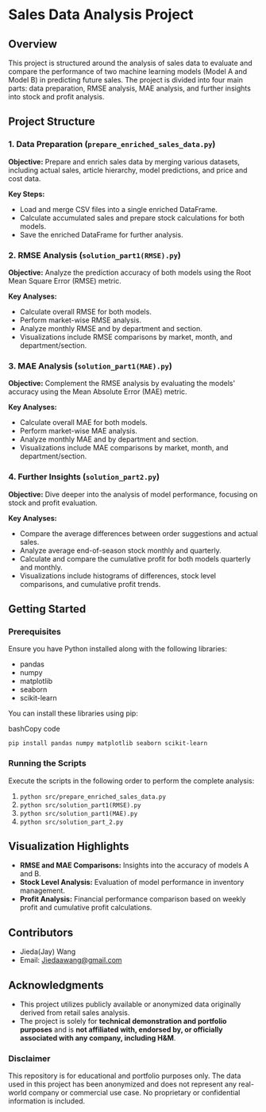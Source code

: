 # Sales Data Analysis Project

## Overview

This project is structured around the analysis of sales data to evaluate and compare the performance of two machine learning models (Model A and Model B) in predicting future sales. The project is divided into four main parts: data preparation, RMSE analysis, MAE analysis, and further insights into stock and profit analysis.

## Project Structure

### 1. Data Preparation (`prepare_enriched_sales_data.py`)

**Objective:** Prepare and enrich sales data by merging various datasets, including actual sales, article hierarchy, model predictions, and price and cost data.

**Key Steps:**

- Load and merge CSV files into a single enriched DataFrame.
- Calculate accumulated sales and prepare stock calculations for both models.
- Save the enriched DataFrame for further analysis.

### 2. RMSE Analysis (`solution_part1(RMSE).py`)

**Objective:** Analyze the prediction accuracy of both models using the Root Mean Square Error (RMSE) metric.

**Key Analyses:**

- Calculate overall RMSE for both models.
- Perform market-wise RMSE analysis.
- Analyze monthly RMSE and by department and section.
- Visualizations include RMSE comparisons by market, month, and department/section.

### 3. MAE Analysis (`solution_part1(MAE).py`)

**Objective:** Complement the RMSE analysis by evaluating the models' accuracy using the Mean Absolute Error (MAE) metric.

**Key Analyses:**

- Calculate overall MAE for both models.
- Perform market-wise MAE analysis.
- Analyze monthly MAE and by department and section.
- Visualizations include MAE comparisons by market, month, and department/section.

### 4. Further Insights (`solution_part2.py`)

**Objective:** Dive deeper into the analysis of model performance, focusing on stock and profit evaluation.

**Key Analyses:**

- Compare the average differences between order suggestions and actual sales.
- Analyze average end-of-season stock monthly and quarterly.
- Calculate and compare the cumulative profit for both models quarterly and monthly.
- Visualizations include histograms of differences, stock level comparisons, and cumulative profit trends.

## Getting Started

### Prerequisites

Ensure you have Python installed along with the following libraries:

- pandas
- numpy
- matplotlib
- seaborn
- scikit-learn

You can install these libraries using pip:

bashCopy code

`pip install pandas numpy matplotlib seaborn scikit-learn`

### Running the Scripts

Execute the scripts in the following order to perform the complete analysis:

1. `python src/prepare_enriched_sales_data.py`
2. `python src/solution_part1(RMSE).py`
3. `python src/solution_part1(MAE).py`
4. `python src/solution_part_2.py`

## Visualization Highlights

- **RMSE and MAE Comparisons:** Insights into the accuracy of models A and B.
- **Stock Level Analysis:** Evaluation of model performance in inventory management.
- **Profit Analysis:** Financial performance comparison based on weekly profit and cumulative profit calculations.

## Contributors

- Jieda(Jay) Wang
- Email: Jiedaawang@gmail.com

## Acknowledgments

- This project utilizes publicly available or anonymized data originally derived from retail sales analysis.
- The project is solely for **technical demonstration and portfolio purposes** and is **not affiliated with, endorsed by, or officially associated with any company, including H&M**.

### Disclaimer
This repository is for educational and portfolio purposes only. The data used in this project has been anonymized and does not represent any real-world company or commercial use case. No proprietary or confidential information is included.

